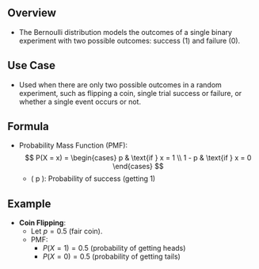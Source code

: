 ## Overview
- The Bernoulli distribution models the outcomes of a single binary experiment with two possible outcomes: success (1) and failure (0).

## Use Case
- Used when there are only two possible outcomes in a random experiment, such as flipping a coin, single trial success or failure, or whether a single event occurs or not.

## Formula
- Probability Mass Function (PMF):
  $$
  P(X = x) = \begin{cases} 
  p & \text{if } x = 1 \\
  1 - p & \text{if } x = 0
  \end{cases}
  $$
  - \( p \): Probability of success (getting 1)
  
## Example
- **Coin Flipping**: 
  - Let $p = 0.5$ (fair coin).
  - PMF:
    - $P(X = 1) = 0.5$ (probability of getting heads)
    - $P(X = 0) = 0.5$ (probability of getting tails)
